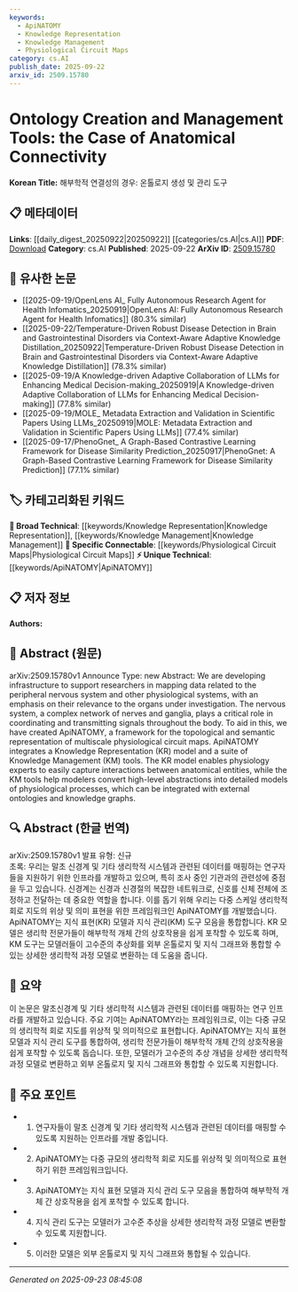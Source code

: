 ```yaml
---
keywords:
  - ApiNATOMY
  - Knowledge Representation
  - Knowledge Management
  - Physiological Circuit Maps
category: cs.AI
publish_date: 2025-09-22
arxiv_id: 2509.15780
---
```


<!-- KEYWORD_LINKING_METADATA:
{
  "processed_timestamp": "2025-09-23T08:45:08.421376",
  "vocabulary_version": "1.0",
  "selected_keywords": [
    "ApiNATOMY",
    "Knowledge Representation",
    "Knowledge Management",
    "Physiological Circuit Maps"
  ],
  "rejected_keywords": [],
  "similarity_scores": {
    "ApiNATOMY": 0.8,
    "Knowledge Representation": 0.75,
    "Knowledge Management": 0.7,
    "Physiological Circuit Maps": 0.78
  },
  "extraction_method": "AI_prompt_based",
  "budget_applied": true,
  "candidates_json": {
    "candidates": [
      {
        "surface": "ApiNATOMY",
        "canonical": "ApiNATOMY",
        "aliases": [],
        "category": "unique_technical",
        "rationale": "ApiNATOMY is a unique framework specifically developed for representing multiscale physiological circuit maps, making it a key concept for linking anatomical connectivity research.",
        "novelty_score": 0.85,
        "connectivity_score": 0.7,
        "specificity_score": 0.9,
        "link_intent_score": 0.8
      },
      {
        "surface": "Knowledge Representation",
        "canonical": "Knowledge Representation",
        "aliases": [
          "KR"
        ],
        "category": "broad_technical",
        "rationale": "Knowledge Representation is a fundamental concept in ontology creation and management, facilitating connections with existing knowledge graphs.",
        "novelty_score": 0.4,
        "connectivity_score": 0.85,
        "specificity_score": 0.6,
        "link_intent_score": 0.75
      },
      {
        "surface": "Knowledge Management",
        "canonical": "Knowledge Management",
        "aliases": [
          "KM"
        ],
        "category": "broad_technical",
        "rationale": "Knowledge Management tools are crucial for converting high-level abstractions into detailed models, linking to broader knowledge management practices.",
        "novelty_score": 0.45,
        "connectivity_score": 0.8,
        "specificity_score": 0.65,
        "link_intent_score": 0.7
      },
      {
        "surface": "physiological circuit maps",
        "canonical": "Physiological Circuit Maps",
        "aliases": [],
        "category": "specific_connectable",
        "rationale": "Physiological Circuit Maps are essential for understanding anatomical connectivity, offering a specific concept for linking with physiological data.",
        "novelty_score": 0.6,
        "connectivity_score": 0.75,
        "specificity_score": 0.85,
        "link_intent_score": 0.78
      }
    ],
    "ban_list_suggestions": [
      "nervous system",
      "physiological systems",
      "organs"
    ]
  },
  "decisions": [
    {
      "candidate_surface": "ApiNATOMY",
      "resolved_canonical": "ApiNATOMY",
      "decision": "linked",
      "scores": {
        "novelty": 0.85,
        "connectivity": 0.7,
        "specificity": 0.9,
        "link_intent": 0.8
      }
    },
    {
      "candidate_surface": "Knowledge Representation",
      "resolved_canonical": "Knowledge Representation",
      "decision": "linked",
      "scores": {
        "novelty": 0.4,
        "connectivity": 0.85,
        "specificity": 0.6,
        "link_intent": 0.75
      }
    },
    {
      "candidate_surface": "Knowledge Management",
      "resolved_canonical": "Knowledge Management",
      "decision": "linked",
      "scores": {
        "novelty": 0.45,
        "connectivity": 0.8,
        "specificity": 0.65,
        "link_intent": 0.7
      }
    },
    {
      "candidate_surface": "physiological circuit maps",
      "resolved_canonical": "Physiological Circuit Maps",
      "decision": "linked",
      "scores": {
        "novelty": 0.6,
        "connectivity": 0.75,
        "specificity": 0.85,
        "link_intent": 0.78
      }
    }
  ]
}
-->

# Ontology Creation and Management Tools: the Case of Anatomical Connectivity

**Korean Title:** 해부학적 연결성의 경우: 온톨로지 생성 및 관리 도구

## 📋 메타데이터

**Links**: [[daily_digest_20250922|20250922]] [[categories/cs.AI|cs.AI]]
**PDF**: [Download](https://arxiv.org/pdf/2509.15780.pdf)
**Category**: cs.AI
**Published**: 2025-09-22
**ArXiv ID**: [2509.15780](https://arxiv.org/abs/2509.15780)

## 🔗 유사한 논문
- [[2025-09-19/OpenLens AI_ Fully Autonomous Research Agent for Health Infomatics_20250919|OpenLens AI: Fully Autonomous Research Agent for Health Infomatics]] (80.3% similar)
- [[2025-09-22/Temperature-Driven Robust Disease Detection in Brain and Gastrointestinal Disorders via Context-Aware Adaptive Knowledge Distillation_20250922|Temperature-Driven Robust Disease Detection in Brain and Gastrointestinal Disorders via Context-Aware Adaptive Knowledge Distillation]] (78.3% similar)
- [[2025-09-19/A Knowledge-driven Adaptive Collaboration of LLMs for Enhancing Medical Decision-making_20250919|A Knowledge-driven Adaptive Collaboration of LLMs for Enhancing Medical Decision-making]] (77.8% similar)
- [[2025-09-19/MOLE_ Metadata Extraction and Validation in Scientific Papers Using LLMs_20250919|MOLE: Metadata Extraction and Validation in Scientific Papers Using LLMs]] (77.4% similar)
- [[2025-09-17/PhenoGnet_ A Graph-Based Contrastive Learning Framework for Disease Similarity Prediction_20250917|PhenoGnet: A Graph-Based Contrastive Learning Framework for Disease Similarity Prediction]] (77.1% similar)

## 🏷️ 카테고리화된 키워드
**🧠 Broad Technical**: [[keywords/Knowledge Representation|Knowledge Representation]], [[keywords/Knowledge Management|Knowledge Management]]
**🔗 Specific Connectable**: [[keywords/Physiological Circuit Maps|Physiological Circuit Maps]]
**⚡ Unique Technical**: [[keywords/ApiNATOMY|ApiNATOMY]]

## 📋 저자 정보

**Authors:** 

## 📄 Abstract (원문)

arXiv:2509.15780v1 Announce Type: new 
Abstract: We are developing infrastructure to support researchers in mapping data related to the peripheral nervous system and other physiological systems, with an emphasis on their relevance to the organs under investigation. The nervous system, a complex network of nerves and ganglia, plays a critical role in coordinating and transmitting signals throughout the body. To aid in this, we have created ApiNATOMY, a framework for the topological and semantic representation of multiscale physiological circuit maps. ApiNATOMY integrates a Knowledge Representation (KR) model and a suite of Knowledge Management (KM) tools. The KR model enables physiology experts to easily capture interactions between anatomical entities, while the KM tools help modelers convert high-level abstractions into detailed models of physiological processes, which can be integrated with external ontologies and knowledge graphs.

## 🔍 Abstract (한글 번역)

arXiv:2509.15780v1 발표 유형: 신규  
초록: 우리는 말초 신경계 및 기타 생리학적 시스템과 관련된 데이터를 매핑하는 연구자들을 지원하기 위한 인프라를 개발하고 있으며, 특히 조사 중인 기관과의 관련성에 중점을 두고 있습니다. 신경계는 신경과 신경절의 복잡한 네트워크로, 신호를 신체 전체에 조정하고 전달하는 데 중요한 역할을 합니다. 이를 돕기 위해 우리는 다중 스케일 생리학적 회로 지도의 위상 및 의미 표현을 위한 프레임워크인 ApiNATOMY를 개발했습니다. ApiNATOMY는 지식 표현(KR) 모델과 지식 관리(KM) 도구 모음을 통합합니다. KR 모델은 생리학 전문가들이 해부학적 개체 간의 상호작용을 쉽게 포착할 수 있도록 하며, KM 도구는 모델러들이 고수준의 추상화를 외부 온톨로지 및 지식 그래프와 통합할 수 있는 상세한 생리학적 과정 모델로 변환하는 데 도움을 줍니다.

## 📝 요약

이 논문은 말초신경계 및 기타 생리학적 시스템과 관련된 데이터를 매핑하는 연구 인프라를 개발하고 있습니다. 주요 기여는 ApiNATOMY라는 프레임워크로, 이는 다중 규모의 생리학적 회로 지도를 위상적 및 의미적으로 표현합니다. ApiNATOMY는 지식 표현 모델과 지식 관리 도구를 통합하여, 생리학 전문가들이 해부학적 개체 간의 상호작용을 쉽게 포착할 수 있도록 돕습니다. 또한, 모델러가 고수준의 추상 개념을 상세한 생리학적 과정 모델로 변환하고 외부 온톨로지 및 지식 그래프와 통합할 수 있도록 지원합니다.

## 🎯 주요 포인트

- 1. 연구자들이 말초 신경계 및 기타 생리학적 시스템과 관련된 데이터를 매핑할 수 있도록 지원하는 인프라를 개발 중입니다.
- 2. ApiNATOMY는 다중 규모의 생리학적 회로 지도를 위상적 및 의미적으로 표현하기 위한 프레임워크입니다.
- 3. ApiNATOMY는 지식 표현 모델과 지식 관리 도구 모음을 통합하여 해부학적 개체 간 상호작용을 쉽게 포착할 수 있도록 합니다.
- 4. 지식 관리 도구는 모델러가 고수준 추상을 상세한 생리학적 과정 모델로 변환할 수 있도록 지원합니다.
- 5. 이러한 모델은 외부 온톨로지 및 지식 그래프와 통합될 수 있습니다.


---

*Generated on 2025-09-23 08:45:08*